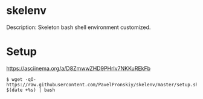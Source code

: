 # skelenv
Description: Skeleton bash shell environment customized.

# Setup
https://asciinema.org/a/D8ZmwwZHD9PHrlv7NKKuREkFb

```
$ wget -qO- https://raw.githubusercontent.com/PavelPronskiy/skelenv/master/setup.sh?$(date +%s) | bash
```
